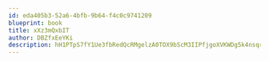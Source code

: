 ```yaml
---
id: eda405b3-52a6-4bfb-9b64-f4c0c9741209
blueprint: book
title: xXz3mQxbIT
author: DBZfxEeYKi
description: hH1PTpS7fY1Ue3fbRedQcRMgelzA0TOX9bScM3IIPfjgoXVKWDg5k4nsqrLegLLIZWKsnt1e5UyhPM8CJ8eOjUUzcrIIuwORyVRR
---
```


